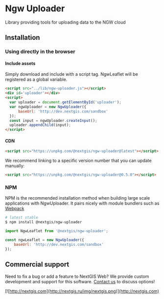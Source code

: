 # Ngw Uploader

Library providing tools for uploading data to the NGW cloud

## Installation

### Using directly in the browser

#### Include assets

Simply download and include with a script tag. NgwLeaflet will be registered as a global variable.

```html
<script src="../lib/ngw-uploader.js"></script>
<div id='uploader'></div>
<script>
  var uploader = document.getElementById('uploader');
  var ngwUploader = new NgwUploader({
      baseUrl: 'http://dev.nextgis.com/sandbox'
  });
  const input = ngwUploader.createInput();
  uploader.appendChild(input);
</script>
```

#### CDN

```html
<script src="https://unpkg.com/@nextgis/ngw-uploader@latest"></script>
```

We recommend linking to a specific version number that you can update manually:

```html
<script src="https://unpkg.com/@nextgis/ngw-uploader@0.5.0"></script>
```

### NPM

NPM is the recommended installation method when building large scale applications with NgwUploader. It pairs nicely with module bundlers such as [Webpack](https://webpack.js.org/)

```bash
# latest stable
$ npm install @nextgis/ngw-uploader
```

```js
import NgwLeaflet from '@nextgis/ngw-uploader';

const ngwLeaflet = new NgwUploader({
    baseUrl: 'http://dev.nextgis.com/sandbox'
});

```

## Commercial support

Need to fix a bug or add a feature to NextGIS Web? We provide custom development and support for this software. [Contact us](http://nextgis.com/contact/) to discuss options!

[![http://nextgis.com](http://nextgis.ru/img/nextgis.png)](http://nextgis.com)
